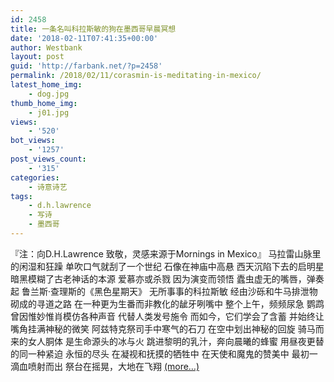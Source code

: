 ```yaml
---
id: 2458
title: 一条名叫科拉斯敏的狗在墨西哥早晨冥想
date: '2018-02-11T07:41:35+00:00'
author: Westbank
layout: post
guid: 'http://farbank.net/?p=2458'
permalink: /2018/02/11/corasmin-is-meditating-in-mexico/
latest_home_img:
    - dog.jpg
thumb_home_img:
    - j01.jpg
views:
    - '520'
bot_views:
    - '1257'
post_views_count:
    - '315'
categories:
    - 诗意诗艺
tags:
    - d.h.lawrence
    - 写诗
    - 墨西哥
---
```


『注：向D.H.Lawrence 致敬，灵感来源于Mornings in Mexico』 马拉雷山脉里的闲湿和狂躁 单吹口气就刮了一个世纪 石像在神庙中高悬 西天沉陷下去的启明星 暗黑模糊了古老神话的本源 爱慕亦或杀戮 因为演变而领悟 蠹虫虚无的嘴唇，弹奏起 鲁兰斯·查理斯的《黑色星期天》 无所事事的科拉斯敏 经由沙砾和牛马排泄物 砌成的寻道之路 在一种更为生番而非教化的龇牙咧嘴中 整个上午，频频尿急 鹦鹉曾因惟妙惟肖模仿各种声音 代替人类发号施令 而如今，它们学会了含蓄 并始终让嘴角挂满神秘的微笑 阿兹特克祭司手中寒气的石刀 在空中划出神秘的回旋 骑马而来的女人胴体 是生命源头的冰与火 跳进黎明的乳汁，奔向晨曦的蜂蜜 用昼夜更替的同一种紧迫 永恒的尽头 在凝视和抚摸的牺牲中 在天使和魔鬼的赞美中 最初一滴血喷射而出 祭台在摇晃，大地在飞翔 [<span aria-label="Continue reading 一条名叫科拉斯敏的狗在墨西哥早晨冥想">(more…)</span>](http://farbank.net/2018/02/11/corasmin-is-meditating-in-mexico/#more-2458)
